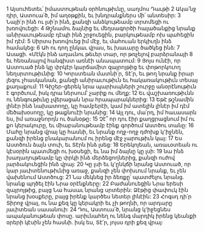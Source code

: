 1 Այսուհետեւ՝ իմաստութեան օրհնութիւնը, սաղմոս Դաւթի
2 Ակա՛նջ դիր, Աստուա՛ծ, իմ աղօթքին,
եւ խնդրանքներս մի՛ անտեսիր:
3 Նայի՛ր ինձ ու լսի՛ր ինձ,
քանզի անձկութեամբ տրտմեցի ու խռովուեցի:
4 Թշնամու ձայնից եւ մեղսագործի հալածանքից
նրանք անիրաւութեամբ դէպի ինձ շրջուեցին,
բարկութեամբ ոխ պահեցին իմ դէմ:
5 Սիրտս խռովուեց իմ մէջ,
եւ մահուան երկիւղն ինձ համակեց:
6 Ահ ու դող ընկաւ վրաս,
եւ խաւարը ծածկեց ինձ:
7 Ասացի. «Մէկն ինձ աղաւնու թեւեր տար,
որ թռչելով բարձրանայի
8 եւ հեռանալով հանգիստ առնէի անապատում:
9 Յոյս ունէի, որ Աստուած ինձ կը փրկէր կարճամիտ զայրոյթից
եւ փոթորկուող նեղսրտութիւնից:
10 Կորստեան մատնի՛ր, Տէ՛ր,
եւ թող նրանք իրար լեզու չհասկանան,
քանզի անիրաւութիւն եւ հակառակութիւն տեսայ քաղաքում:
11 Գիշեր-ցերեկ նրա պարիսպների շուրջը անօրէնութիւն է գործւում,
իսկ դրա ներսում՝ չարիք ու մեղք:
12 Եւ վաշխառութիւնն ու նենգութիւնը չվերացան նրա հրապարակներից:
13 Եթէ թշնամին լինէր ինձ նախատողը, կը համբերէի,
կամ իմ ատելին լինէր իմ դէմ մեծախօսողը, կը թաքնուէի նրանից:
14 Այլ դու, մա՛րդ, իմ հաւասարն ես,
իմ առաջնորդն ու ծանօթը:
15 Չէ՞ որ դու էիր քաղցրացնում իմ ու քո կերակուրը,
եւ միաբանութեամբ էինք գործում Աստծու տանը:
16 Մահը նրանց վրայ կը հասնի,
եւ նրանք ողջ-ողջ դժոխք կ՚իջնեն,
քանզի իրենց բնակարանում ու իրենց մէջ չարութիւն կայ:
17 Ես Աստծուն ձայն տուի,
եւ Տէրն ինձ լսեց:
18 Երեկոյեան, առաւօտեան ու կէսօրին պատմեցի ու խօսեցի,
եւ նա իմ ձայնը կը լսի:
19 նա ինձ խաղաղութեամբ կը փրկի ինձ մերձեցողներից,
քանզի ուժով յարձակուեցին ինձ վրայ:
20 Կը լսի եւ կ՚ընկճի նրանց Աստուած,
որ կար յաւիտենութիւնից առաջ,
քանզի չեն փոխւում նրանք, եւ չեն վախենում Աստծուց:
21 Նա մեկնեց իր ձեռքը՝ պատժելու նրանց.
նրանք պղծել էին Նրա օրէնքները:
22 Բաժանուեցին Նրա երեսի զայրոյթից,
բայց Նա հասաւ նրանց սրտերին:
Ձէթից փափուկ էին նրանց խօսքերը, բայց իրենք կարծես նետեր լինէին:
23 Հոգսդ դի՛ր Տիրոջ վրայ,
ու նա քեզ կը կերակրի
եւ չի թողնի, որ արդարը յաւիտեան սասանուի:
24 Դու, Աստուա՛ծ, նրանց կ՚իջեցնես ապականութեան փոսը.
արիւնահեղ ու նենգ մարդիկ իրենց կեանքի օրերի կէսին չեն հասնի.
իսկ ես, Տէ՛ր, յոյսս դրի քեզ վրայ:
